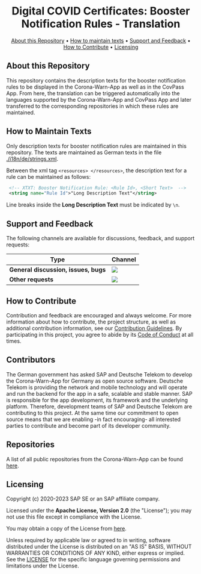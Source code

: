 <h1 align="center">
  Digital COVID Certificates: Booster Notification Rules - Translation
</h1>

<p align="center">
    <a href="#about-this-repository">About this Repository</a> •
    <a href="#how-to-maintain-texts">How to maintain texts</a> •
    <a href="#support-and-feedback">Support and Feedback</a> •
    <a href="#how-to-contribute">How to Contribute</a> •
    <a href="#licensing">Licensing</a>
</p>

## About this Repository
This repository contains the description texts for the booster notification rules to be displayed in the Corona-Warn-App as well as in the CovPass App. From here, the translation can be triggered automatically into the languages supported by the Corona-Warn-App and CovPass App and later transferred to the corresponding repositories in which these rules are maintained.

## How to Maintain Texts

Only description texts for booster notification rules are maintained in this repository. The texts are maintained as German texts in the file [./i18n/de/strings.xml](./i18n/de/strings.xml).

Between the xml tag `<resources> </resources>`, the description text for a rule can be maintained as follows:

```xml
 <!-- XTXT: Booster Notification Rule: <Rule Id>, <Short Text>  -->
 <string name="Rule Id">"Long Description Text"</string>
```

Line breaks inside the **Long Description Text** must be indicated by `\n`.

## Support and Feedback

The following channels are available for discussions, feedback, and support requests:

| Type                     | Channel                                                |
| ------------------------ | ------------------------------------------------------ |
| **General discussion, issues, bugs**   | <a href="https://github.com/corona-warn-app/dcc-rule-translation/issues/new/choose" title="General Discussion"><img src="https://img.shields.io/github/issues/corona-warn-app/dcc-rule-translation?style=flat-square"></a> |
| **Other requests**    | <a href="mailto:corona-warn-app.opensource@sap.com" title="Email CWA Team"><img src="https://img.shields.io/badge/email-CWA%20team-green?logo=mail.ru&style=flat-square&logoColor=white"></a> |

## How to Contribute

Contribution and feedback are encouraged and always welcome. For more information about how to contribute, the project structure, as well as additional contribution information, see our [Contribution Guidelines](./CONTRIBUTING.md). By participating in this project, you agree to abide by its [Code of Conduct](./CODE_OF_CONDUCT.md) at all times.

## Contributors

The German government has asked SAP and Deutsche Telekom to develop the Corona-Warn-App for Germany as open source software. Deutsche Telekom is providing the network and mobile technology and will operate and run the backend for the app in a safe, scalable and stable manner. SAP is responsible for the app development, its framework and the underlying platform. Therefore, development teams of SAP and Deutsche Telekom are contributing to this project. At the same time our commitment to open source means that we are enabling -in fact encouraging- all interested parties to contribute and become part of its developer community.

## Repositories

A list of all public repositories from the Corona-Warn-App can be found [here](https://github.com/corona-warn-app/cwa-documentation/blob/master/README.md#repositories).

## Licensing

Copyright (c) 2020-2023 SAP SE or an SAP affiliate company.

Licensed under the **Apache License, Version 2.0** (the "License"); you may not use this file except in compliance with the License.

You may obtain a copy of the License from [here](./LICENSE).

Unless required by applicable law or agreed to in writing, software distributed under the License is distributed on an "AS IS" BASIS, WITHOUT WARRANTIES OR CONDITIONS OF ANY KIND, either express or implied. See the [LICENSE](./LICENSE) for the specific language governing permissions and limitations under the License.
